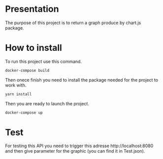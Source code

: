 # Presentation

The purpose of this project is to return a graph produce by chart.js package.

# How to install

To run this project use this command.

```bash
docker-compose build
```

Then onece finish you need to install the package needed for the project to work with.

```bash
yarn install
```

Then you are ready to launch the project.

```bash
docker-compose up
```

# Test

For testing this API you need to trigger this adresse http://localhost:8080 and then give parameter for the graphic (you can find it in Test.json).

